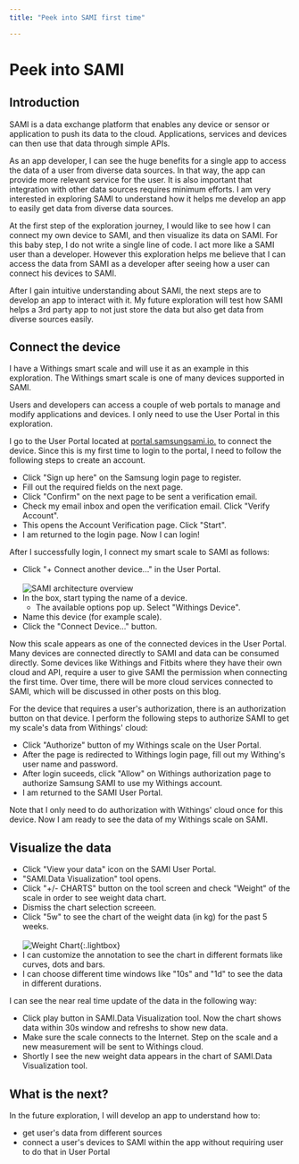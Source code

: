 ```yaml
---
title: "Peek into SAMI first time"

---
```


# Peek into SAMI

## Introduction

SAMI is a data exchange platform that enables any device or sensor or application to push its data to the cloud. Applications, services and devices can then use that data through simple APIs.

As an app developer, I can see the huge benefits for a single app to access the data of a user from diverse data sources. In that way, the app can provide more relevant service for the user. It is also important that integration with other data sources requires minimum efforts. I am very interested in exploring SAMI to understand how it helps me develop an app to easily get data from diverse data sources.

At the first step of the exploration journey, I would like to see how I can connect my own device to SAMI, and then visualize its data on SAMI. For this baby step, I do not write a single line of code. I act more like a SAMI user than a developer. However this exploration helps me believe that I can access the data from SAMI as a developer after seeing how a user can connect his devices to SAMI.

After I gain intuitive understanding about SAMI, the next steps are to  develop an app to interact with it. My future exploration will test how SAMI helps a 3rd party app to not just store the data but also get data from diverse sources easily.

## Connect the device

I have a Withings smart scale and will use it as an example in this exploration. The Withings smart scale is one of many devices supported in SAMI.

Users and developers can access a couple of web portals to manage and modify applications and devices. I only need to use the User Portal in this exploration.

I go to the User Portal located at [portal.samsungsami.io.](http://portal.samsungsami.io) to connect the device. Since this is my first time to login to the portal, I need to follow the following steps to create an account.

- Click "Sign up here" on the Samsung login page to register.
- Fill out the required fields on the next page.
- Click "Confirm" on the next page to be sent a verification email.
- Check my email inbox and open the verification email. Click "Verify Account".
- This opens the Account Verification page. Click "Start".
- I am returned to the login page. Now I can login!

After I successfully login, I connect my smart scale to SAMI as follows:

- Click "+ Connect another device..." in the User Portal.<br /><br />
![SAMI architecture overview](/images/docs/sami/sami-documentation/connect-another-device.png)
- In the box, start typing the name of a device. 
  - The available options pop up. Select "Withings Device".
- Name this device (for example scale).
- Click the "Connect Device..." button.

Now this scale appears as one of the connected devices in the User Portal. Many devices are connected directly to SAMI and data can be consumed directly. Some devices like Withings and Fitbits where they have their own cloud and API, require a user to give SAMI the permission when connecting the first time. Over time, there will be more cloud services connected to SAMI, which will be discussed in other posts on this blog.

For the device that requires a user's authorization, there is an authorization button on that device. I perform the following steps to authorize SAMI to get my scale's data from Withings' cloud:

- Click "Authorize" button of my Withings scale on the User Portal.
- After the page is redirected to Withings login page, fill out my Withing's user name and password.
- After login suceeds, click "Allow" on Withings authorization page to authorize Samsung SAMI to use my Withings account.
- I am returned to the SAMI User Portal. 

Note that I only need to do authorization with Withings' cloud once for this device. Now I am ready to see the data of my Withings scale on SAMI.  

## Visualize the data

- Click "View your data" icon on the SAMI User Portal.
- "SAMI.Data Visualization" tool opens.
- Click "+/- CHARTS" button on the tool screen and check "Weight" of the scale in order to see weight data chart.
- Dismiss the chart selection screeen.
- Click "5w" to see the chart of the weight data (in kg) for the past 5 weeks.<br /><br />
![Weight Chart](/images/docs/sami/blogs/intro-weight-chart.png){:.lightbox}
- I can customize the annotation to see the chart in different formats like curves, dots and bars.
- I can choose different time windows like "10s" and "1d" to see the data in different durations.

I can see the near real time update of the data in the following way:

- Click play button in SAMI.Data Visualization tool. Now the chart shows data within 30s window and refreshs to show new data.
- Make sure the scale connects to the Internet. Step on the scale and a new measurement will be sent to Withings cloud.
- Shortly I see the new weight data appears in the chart of SAMI.Data Visualization tool.

## What is the next?

In the future exploration, I will develop an app to understand how to:

- get user's data from different sources
- connect a user's devices to SAMI within the app without requiring user to do that in User Portal
